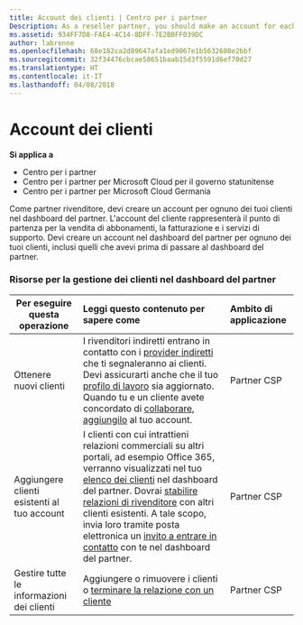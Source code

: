 ```yaml
---
title: Account dei clienti | Centro per i partner
Description: As a reseller partner, you should make an account for each of your customers in Partner Center. The customer account will be your starting point for selling subscriptions, billing, and providing support.
ms.assetid: 934FF7D8-FAE4-4C14-8DFF-7E2B0FF039DC
author: labrenne
ms.openlocfilehash: 68e182ca2d89647afa1ed9067e1b5632680e2bbf
ms.sourcegitcommit: 32f34476cbcae58651baab15d3f5591d6ef70d27
ms.translationtype: HT
ms.contentlocale: it-IT
ms.lasthandoff: 04/08/2018
---
```

# <a name="customer-accounts"></a>Account dei clienti

**Si applica a**

-  Centro per i partner
-  Centro per i partner per Microsoft Cloud per il governo statunitense
-  Centro per i partner per Microsoft Cloud Germania

Come partner rivenditore, devi creare un account per ognuno dei tuoi clienti nel dashboard del partner. L'account del cliente rappresenterà il punto di partenza per la vendita di abbonamenti, la fatturazione e i servizi di supporto. Devi creare un account nel dashboard del partner per ognuno dei tuoi clienti, inclusi quelli che avevi prima di passare al dashboard del partner.

### <a name="resources-for-working-with-your-customers-on-the-partner-dashboard"></a>Risorse per la gestione dei clienti nel dashboard del partner

|**Per eseguire questa operazione**   |**Leggi questo contenuto per sapere come**   |**Ambito di applicazione**|
|-----------------|:----------------------------|:--------------|
|Ottenere nuovi clienti|I rivenditori indiretti entrano in contatto con i [provider indiretti](indirect-reseller-tasks-in-partner-center.md) che ti segnaleranno ai clienti. Devi assicurarti anche che il tuo [profilo di lavoro](create-a-marketing-profile.md) sia aggiornato. Quando tu e un cliente avete concordato di [collaborare](responding-to-referrals.md), [aggiungilo](add-a-new-customer.md) al tuo account.|Partner CSP|
|Aggiungere clienti esistenti al tuo account   | I clienti con cui intrattieni relazioni commerciali su altri portali, ad esempio Office 365, verranno visualizzati nel tuo [elenco dei clienti](see-your-customer-list.md) nel dashboard del partner. Dovrai [stabilire relazioni di rivenditore](indirect-reseller-tasks-in-partner-center.md) con altri clienti esistenti. A tale scopo, invia loro tramite posta elettronica un [invito a entrare in contatto](responding-to-referrals.md) con te nel dashboard del partner.   | Partner CSP   |
|Gestire tutte le informazioni dei clienti   | Aggiungere o rimuovere i clienti o [terminare la relazione con un cliente](remove-a-relationship.md)|   Partner CSP |